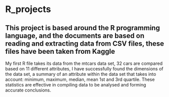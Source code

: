 # R_projects

## This project is based around the R programming language, and the documents are based on reading and extracting data from CSV files, these files have been taken from Kaggle

My first R file takes its data from the mtcars data set, 32 cars are compared based on 11 different attributes, I have successfully found the dimensions of the data set, a summary of an attribute within the data set that takes into account: minimum, maximum, median, mean 1st and 3rd quartile. These statistics are effective in compiling data to be analysed and forming accurate conclusions.
